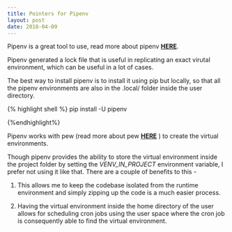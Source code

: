 ```yaml
---
title: Pointers for Pipenv
layout: post
date: 2018-04-09
---
```


Pipenv is a great tool to use, read more about pipenv <a href="https://github.com/pypa/pipenv">**HERE**</a>.

Pipenv generated a lock file that is useful in replicating an exact virutal environment, which can be useful in a lot of cases.

The best way to install pipenv is to install it using pip but locally, so that all the pipenv environments are also in the .local/ folder inside the user directory.

{% highlight shell %}
pip install -U pipenv

{%endhighlight%}

Pipenv works with pew (read more about pew <a href="https://github.com/berdario/pew">**HERE**</a> ) to create the virtual environments.

Though pipenv provides the ability to store the virtual environment inside the project folder by setting the *VENV_IN_PROJECT* environment variable, I prefer not using it like that. There are a couple of benefits to this -

   1. This allows me to keep the codebase isolated from the runtime environment and simply zipping up the code is a much easier process.

   2. Having the virtual environment inside the home directory of the user allows for scheduling cron jobs using the user space where the cron job is consequently able to find the virtual environment.
